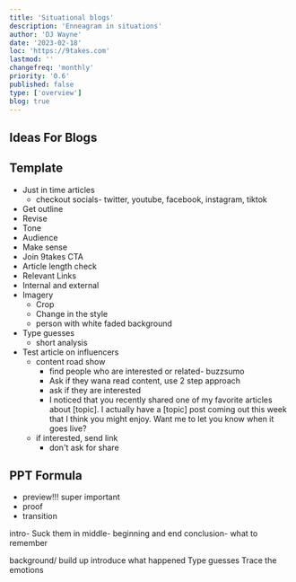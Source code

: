 ```yaml
---
title: 'Situational blogs'
description: 'Enneagram in situations'
author: 'DJ Wayne'
date: '2023-02-18'
loc: 'https://9takes.com'
lastmod: ''
changefreq: 'monthly'
priority: '0.6'
published: false
type: ['overview']
blog: true
---
```


## Ideas For Blogs

## Template

<!-- todo template -->

- Just in time articles
  - checkout socials- twitter, youtube, facebook, instagram, tiktok
- Get outline
- Revise
- Tone
- Audience
- Make sense
- Join 9takes CTA
- Article length check
- Relevant Links
- Internal and external
- Imagery
  - Crop
  - Change in the style
  - person with white faded background
- Type guesses
  - short analysis
- Test article on influencers
  - content road show
    - find people who are interested or related- buzzsumo
    - Ask if they wana read content, use 2 step approach
    - ask if they are interested
    - I noticed that you recently shared one of my favorite articles about [topic]. I actually have a [topic] post coming out this week that I think you might enjoy. Want me to let you know when it goes live?
  - if interested, send link
    - don't ask for share

## PPT Formula

- preview!!! super important
- proof
- transition

intro- Suck them in
middle- beginning and end
conclusion- what to remember

background/ build up
introduce what happened
Type guesses
Trace the emotions
